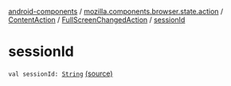 [android-components](../../../index.md) / [mozilla.components.browser.state.action](../../index.md) / [ContentAction](../index.md) / [FullScreenChangedAction](index.md) / [sessionId](./session-id.md)

# sessionId

`val sessionId: `[`String`](https://kotlinlang.org/api/latest/jvm/stdlib/kotlin/-string/index.html) [(source)](https://github.com/mozilla-mobile/android-components/blob/master/components/browser/state/src/main/java/mozilla/components/browser/state/action/BrowserAction.kt#L281)